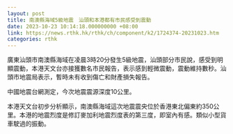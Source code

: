 ```yaml
---
layout: post
title: 南澳縣海域5級地震　汕頭和本港都有市民感受到震動　
date: 2023-10-23 10:14:18.000000000 +08:00
link: https://news.rthk.hk/rthk/ch/component/k2/1724374-20231023.htm
categories: rthk
---
```


廣東汕頭市南澳縣海域在凌晨3時20分發生5級地震，汕頭部分市民說，感受到明顯震動，本港天文台亦接獲數名市民報告，表示感到輕微震動，震動維持數秒。汕頭市地震局表示，暫時未有收到傷亡和財產損失報告。

中國地震台網測定，今次地震震源深度10公里。

本港天文台初步分析顯示，南澳縣海域這次地震震央位於香港東北偏東約350公里。本港的地震烈度是修訂麥加利地震烈度表的第三度，即室內有感。類似小型貨車駛過的振動。
